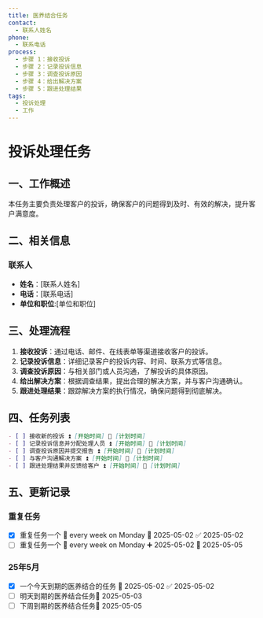 ```yaml
---
title: 医养结合任务
contact:
  - 联系人姓名
phone:
  - 联系电话
process:
  - 步骤 1：接收投诉
  - 步骤 2：记录投诉信息
  - 步骤 3：调查投诉原因
  - 步骤 4：给出解决方案
  - 步骤 5：跟进处理结果
tags:
  - 投诉处理
  - 工作
---
```


# 投诉处理任务

## 一、工作概述
本任务主要负责处理客户的投诉，确保客户的问题得到及时、有效的解决，提升客户满意度。

## 二、相关信息
### 联系人
- **姓名**：[联系人姓名]
- **电话**：[联系电话]
- **单位和职位**:[单位和职位]

## 三、处理流程
1. **接收投诉**：通过电话、邮件、在线表单等渠道接收客户的投诉。
2. **记录投诉信息**：详细记录客户的投诉内容、时间、联系方式等信息。
3. **调查投诉原因**：与相关部门或人员沟通，了解投诉的具体原因。
4. **给出解决方案**：根据调查结果，提出合理的解决方案，并与客户沟通确认。
5. **跟进处理结果**：跟踪解决方案的执行情况，确保问题得到彻底解决。

## 四、任务列表
```md
- [ ] 接收新的投诉 ⏫ [开始时间] 📅 [计划时间]
- [ ] 记录投诉信息并分配处理人员 ⏫ [开始时间] 📅 [计划时间]
- [ ] 调查投诉原因并提交报告 ⏫ [开始时间] 📅 [计划时间]
- [ ] 与客户沟通解决方案 ⏫ [开始时间] 📅 [计划时间]
- [ ] 跟进处理结果并反馈给客户 ⏫ [开始时间] 📅 [计划时间]
```
## 五、更新记录
### 重复任务
- [x] 重复任务一个 🔁 every week on Monday 🛫 2025-05-02 ✅ 2025-05-02
- [ ] 重复任务一个 🔁 every week on Monday ➕ 2025-05-02 🛫 2025-05-05
### 25年5月
- [x] 一个今天到期的医养结合的任务 📅 2025-05-02 ✅ 2025-05-02
- [ ] 明天到期的医养结合任务📅 2025-05-03 
- [ ] 下周到期的医养结合任务📅 2025-05-05 